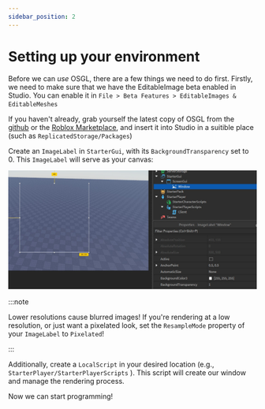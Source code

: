 ```yaml
---
sidebar_position: 2
---
```


# Setting up your environment

Before we can *use* OSGL, there are a few things we need to do first. Firstly, we need to make sure that we have the EditableImage beta enabled in Studio. You can enable it in `File > Beta Features > EditableImages & EditableMeshes`

If you haven't already, grab yourself the latest copy of OSGL from the [github](https://github.com/Gunshot-Sound-Studios/osgl-graphics/releases/latest) or the [Roblox Marketplace](https://create.roblox.com/store/asset/18468099737/OSGL), and insert it into Studio in a suitible place (such as `ReplicatedStorage/Packages`)

Create an `ImageLabel` in `StarterGui`, with its `BackgroundTransparency` set to 0. This `ImageLabel` will serve as your canvas:

![Studio View](./img/blank-canv.jpeg)

:::note

Lower resolutions cause blurred images! If you're rendering at a low resolution, or just want a pixelated look, set the `ResampleMode` property of your `ImageLabel` to `Pixelated`!

:::

Additionally, create a `LocalScript` in your desired location (e.g., `StarterPlayer/StarterPlayerScripts` ). This script will create our window and manage the rendering process.

Now we can start programming!
